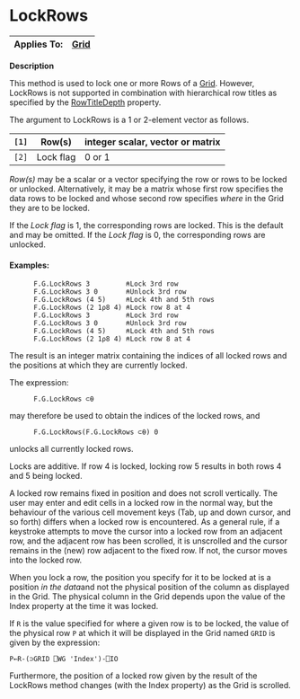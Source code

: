 



<h1 class="heading"><span class="name">LockRows</span></h1>

| Applies To: | [Grid](./grid.md) |
| --- | ---  |


**Description**


This method is used to lock one or more Rows of a [Grid](./grid.md).
However, LockRows is not supported in combination with hierarchical row titles
as specified by the [RowTitleDepth](./rowtitledepth.md) property.


The argument to LockRows is a 1 or 2-element vector as follows.


| `[1]` | Row(s) | integer scalar, vector or matrix |
| --- | --- | ---  |
| `[2]` | Lock flag | 0 or 1 |


*Row(s)* may be a scalar or a vector specifying the row or rows to be
locked or unlocked. Alternatively, it may be a matrix whose first row specifies
the data rows to be locked and whose second row specifies *where* in the
Grid they are to be locked.


If the *Lock flag* is 1, the corresponding rows are locked. This is the
default and may be omitted. If the *Lock flag* is 0, the corresponding rows
are unlocked.


#### Examples:
```apl
      F.G.LockRows 3         ⍝Lock 3rd row
      F.G.LockRows 3 0       ⍝Unlock 3rd row
      F.G.LockRows (4 5)     ⍝Lock 4th and 5th rows
      F.G.LockRows (2 1⍴8 4) ⍝Lock row 8 at 4
      F.G.LockRows 3         ⍝Lock 3rd row
      F.G.LockRows 3 0       ⍝Unlock 3rd row
      F.G.LockRows (4 5)     ⍝Lock 4th and 5th rows
      F.G.LockRows (2 1⍴8 4) ⍝Lock row 8 at 4
```



The result is an integer matrix containing the indices of all locked rows and
the positions at which they are currently locked.


The expression:
```apl
      F.G.LockRows ⊂⍬
```


may therefore be used to obtain the indices of the locked rows, and
```apl
      F.G.LockRows(F.G.LockRows ⊂⍬) 0
```


unlocks all currently locked rows.


Locks are additive. If row 4 is locked, locking row 5 results in both rows 4
and 5 being locked.


A locked row remains fixed in position and does not scroll vertically. The
user may enter and edit cells in a locked row in the normal way, but the
behaviour of the various cell movement keys (Tab, up and down cursor, and so
forth) differs when a locked row is encountered. As a general rule, if a
keystroke attempts to move the cursor into a locked row from an adjacent row,
and the adjacent row has been scrolled, it is unscrolled and the cursor remains
in the (new) row adjacent to the fixed row. If not, the cursor moves into the
locked row.


When you lock a row, the position you specify for it to be locked at is a
position *in the data*and not the physical position of the column as
displayed in the Grid. The physical column in the Grid depends upon the value of
the Index property at the time it was locked.


If `R` is the value specified for where a
given row is to be locked, the value of the physical row `P` at which it will be displayed in the Grid named `GRID` is given by the expression:
```apl
P←R-(⊃GRID ⎕WG 'Index')-⎕IO
```


Furthermore, the position of a locked row given by the result of the LockRows
method changes (with the Index property) as the Grid is scrolled.


